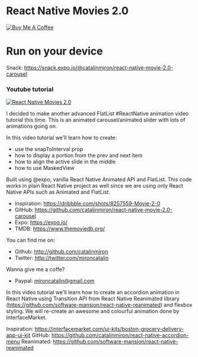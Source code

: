 # React Native Movies 2.0

<a href="https://www.buymeacoffee.com/catalinmiron" target="_blank"><img src="https://www.buymeacoffee.com/assets/img/custom_images/orange_img.png" alt="Buy Me A Coffee" style="height: auto !important;width: auto !important;" ></a>

# Run on your device

Snack: https://snack.expo.io/@catalinmiron/react-native-movie-2.0-carousel

### Youtube tutorial

[![React Native Movies 2.0](react-native-movies-advanced-flatlist-animations_thumbnail_dribbble.gif)](https://youtu.be/yV-2HRzNX9o)

I decided to make another advanced FlatList #ReactNative animation video tutorial this time. This is an animated carousel/animated slider with lots of animations going on.

In this video tutorial we'll learn how to create:

- use the snapToInterval prop
- how to display a portion from the prev and next item
- how to align the active slide in the middle
- how to use MaskedView

Built using @expo, vanilla React Native Animated API and FlatList.
This code works in plain React Native project as well since we are using only React Native APIs such as Animated and FlatList.

- Inspiration: https://dribbble.com/shots/8257559-Movie-2-0
- GitHub: https://github.com/catalinmiron/react-native-movie-2.0-carousel
- Expo: https://expo.io/
- TMDB: https://www.themoviedb.org/

You can find me on:

- Github: http://github.com/catalinmiron
- Twitter: http://twitter.com/mironcatalin

Wanna give me a coffe?

- Paypal: mironcatalin@gmail.com

In this video tutorial we'll learn how to create an accordion animation in React Native using Transition API from React Native Reanimated library (https://github.com/software-mansion/react-native-reanimated) and flexbox styling.
We will re-create an awesome and colourful animation done by InterfaceMarket.

Inspiration: https://interfacemarket.com/ui-kits/boston-grocery-delivery-app-ui-kit
GitHub: https://github.com/catalinmiron/react-native-accordion-menu
Reanimated: https://github.com/software-mansion/react-native-reanimated
